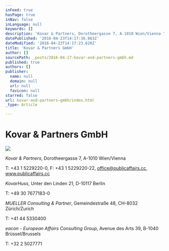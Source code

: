 ```yaml
---
inFeed: true
hasPage: true
inNav: false
inLanguage: null
keywords: []
description: 'Kovar & Partners, Dorotheergasse 7, A-1010 Wien/Vienna '
datePublished: '2016-04-23T14:17:36.863Z'
dateModified: '2016-04-23T14:17:23.626Z'
title: 'Kovar & Partners GmbH'
author: []
sourcePath: _posts/2016-04-17-kovar-and-partners-gmbh.md
published: true
authors: []
publisher:
  name: null
  domain: null
  url: null
  favicon: null
starred: false
url: kovar-and-partners-gmbh/index.html
_type: Article

---
```

# Kovar & Partners GmbH
![](https://the-grid-user-content.s3-us-west-2.amazonaws.com/2987f55b-57b5-4ad4-b051-65c3cd48bc57.jpg)

_Kovar & Partners_, Dorotheergasse 7, A-1010 Wien/Vienna 

T: +43 1 5229220-0, F: +43 1 5229220-22, office@publicaffairs.cc, www.publicaffairs.cc

_KovarHuss_, Unter den Linden 21, D-10117 Berlin

T: +49 30 7677183-0

_MUELLER Consulting & Partner_, Gemeindestraße 48, CH-8032 Zürich/Zurich

T: +41 44 5330400

_eacon - European Affairs Consulting Group_, Avenue des Arts 39, B-1040 Brüssel/Brussels

T: +32 2 5027771